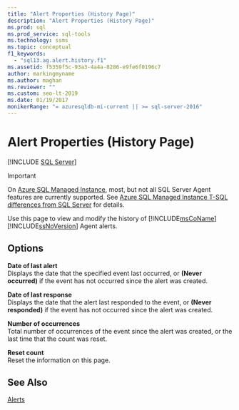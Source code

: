```yaml
---
title: "Alert Properties (History Page)"
description: "Alert Properties (History Page)"
ms.prod: sql
ms.prod_service: sql-tools
ms.technology: ssms
ms.topic: conceptual
f1_keywords: 
  - "sql13.ag.alert.history.f1"
ms.assetid: f5359f5c-93a3-4a4a-8286-e9fe6f0196c7
author: markingmyname
ms.author: maghan
ms.reviewer: ""
ms.custom: seo-lt-2019
ms.date: 01/19/2017
monikerRange: "= azuresqldb-mi-current || >= sql-server-2016"
---
```


# Alert Properties (History Page)
 [!INCLUDE [SQL Server](../../includes/applies-to-version/sqlserver.md)]


> [!IMPORTANT]  
> On [Azure SQL Managed Instance](/azure/sql-database/sql-database-managed-instance), most, but not all SQL Server Agent features are currently supported. See [Azure SQL Managed Instance T-SQL differences from SQL Server](/azure/sql-database/sql-database-managed-instance-transact-sql-information#sql-server-agent) for details.


Use this page to view and modify the history of [!INCLUDE[msCoName](../../includes/msconame_md.md)] [!INCLUDE[ssNoVersion](../../includes/ssnoversion-md.md)] Agent alerts.  

## Options  
**Date of last alert**  
Displays the date that the specified event last occurred, or **(Never occurred)** if the event has not occurred since the alert was created.  
  
**Date of last response**  
Displays the date that the alert last responded to the event, or **(Never responded)** if the event has not occurred since the alert was created.  
  
**Number of occurrences**  
Total number of occurrences of the event since the alert was created, or the last time that the count was reset.  
  
**Reset count**  
Reset the information on this page.  
  
## See Also  
[Alerts](../../ssms/agent/alerts.md)  
